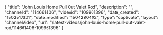 {
    "title": "John Louis Home Pull Out Valet Rod",
    "description": "",
    "channelid": "114661406",
    "videoid": "109961396",
    "date_created": "1502517321",
    "date_modified": "1504280402",
    "type": "captivate",
    "layout": "channelVideo",
    "url": "\/latest-videos\/john-louis-home-pull-out-valet-rod\/114661406-109961396"
}